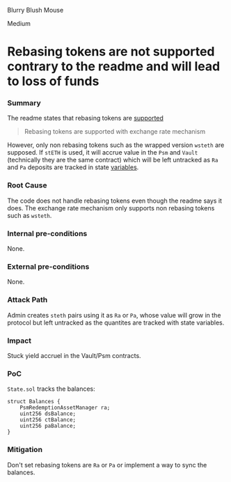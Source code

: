 Blurry Blush Mouse

Medium

# Rebasing tokens are not supported contrary to the readme and will lead to loss of funds

### Summary

The readme states that rebasing tokens are [supported](https://github.com/sherlock-audit/2024-08-cork-protocol?tab=readme-ov-file#q-if-you-are-integrating-tokens-are-you-allowing-only-whitelisted-tokens-to-work-with-the-codebase-or-any-complying-with-the-standard-are-they-assumed-to-have-certain-properties-eg-be-non-reentrant-are-there-any-types-of-weird-tokens-you-want-to-integrate)
> Rebasing tokens are supported with exchange rate mechanism

However, only non rebasing tokens such as the wrapped version `wsteth` are supposed. If `stETH` is used, it will accrue value in the `Psm` and `Vault` (technically they are the same contract) which will be left untracked as `Ra` and `Pa` deposits are tracked in state [variables](https://github.com/sherlock-audit/2024-08-cork-protocol/blob/main/Depeg-swap/contracts/libraries/State.sol#L48-L53).

### Root Cause

The code does not handle rebasing tokens even though the readme says it does. The exchange rate mechanism only supports non rebasing tokens such as `wsteth`.

### Internal pre-conditions

None.

### External pre-conditions

None.

### Attack Path

Admin creates `steth` pairs using it as `Ra` or `Pa`, whose value will grow in the protocol but left untracked as the quantites are tracked with state variables.

### Impact

Stuck yield accruel in the Vault/Psm contracts.

### PoC

`State.sol` tracks the balances:
```solidity
struct Balances {
    PsmRedemptionAssetManager ra;
    uint256 dsBalance;
    uint256 ctBalance;
    uint256 paBalance;
}
```

### Mitigation

Don't set rebasing tokens are `Ra` or `Pa` or implement a way to sync the balances.